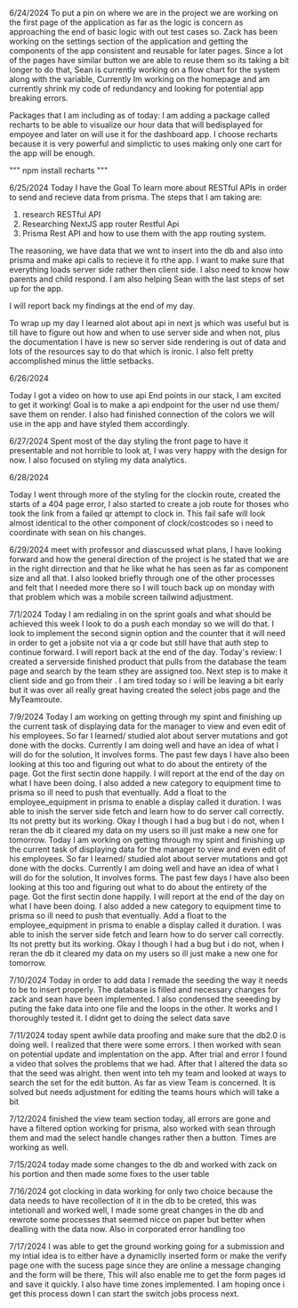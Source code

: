 6/24/2024
To put a pin on where we are in the project we are working on the first page of the application as far as the logic is concern as approaching the end of basic logic with out test cases so. Zack has been working on the settings section of the application and getting the components of the app consistent and reusable for later pages. Since a lot of the pages have similar button we are able to reuse them so its taking a bit longer to do that, Sean is currently working on a flow chart for the system along with the variable, Currently Im working on the homepage and am currently shrink my code of redundancy and looking for potential app breaking errors. 

Packages that I am including as of today:
I am adding a package called recharts to be able to visualize our hour data that will bedisplayed for empoyee and later on will use it for the dashboard app. I choose recharts because it is very powerful and simplictic to uses making only one cart for the app will be enough.

"""
npm install recharts
"""

6/25/2024
Today I have the Goal To learn more about RESTful APIs in order to send and recieve data from prisma. The steps that I am taking are:
1. research RESTful API
2. Researching NextJS app router Restful Api
3. Prisma Rest API and how to use them with the app routing system.

The reasoning, we have data that we wnt to insert into the db and also into prisma and make api calls to recieve it fo rthe app. I want to make sure that everything loads server side rather then client side. I also need to know how parents and child respond. 
I am also helping Sean with the last steps of set up for the app. 

I will report back my findings at the end of my day.

To wrap up my day I learned alot about api in next js which was useful but is till have to figure out how and when to use server side and when not, plus the documentation I have is new so server side rendering is out of data and lots of the resources say to do that which is ironic. I also felt pretty accomplished minus the little setbacks. 

6/26/2024

Today I got a video on how to use api End points in our stack, I am excited to get it working! Goal is to make a api endpoint for the user nd use them/ save them on render. I also had finished connection of the colors we will use in the app and have styled them accordingly. 

6/27/2024
Spent most of the day styling the front page to have it presentable and not horrible to look at, I was very happy with the design for now. I also focused on styling my data analytics.

6/28/2024

Today I went through more of the styling for the clockin route, created the starts of a 404 page error, I also started to create a job route for thoses who took the link from a failed qr attempt to clock in. This fail safe will look almost identical to the other component of clock/costcodes so i need to coordinate with sean on his changes. 

6/29/2024
meet with professor and diascussed what plans, I have looking forward and how the general direction of the project is he stated that we are in the right dirrection and that he like what he has seen as far as component size and all that. I also looked briefly through one of the other processes and felt that I needed more there so I will touch back up on monday with that problem which was a mobile screen tailwind adjustment.

7/1/2024
Today I am redialing in on the sprint goals and what should be achieved this week I look to do a push each monday so we will do that. I look to implement the second signin option and the counter that it will need in order to get a jobsite not via a qr code but still have that auth step to continue forward. I will report back at the end of the day. Today's review: I created a serverside finished product that pulls from the database the team page and search by the team sthey are assigned too. Next step is to make it client side and go from their . I am tired today so i will be leaving a bit early but it was over all really great having created the select jobs page and the MyTeamroute. 

7/9/2024
Today I am working on getting through my spint and finishing up the current task of displaying data for the manager to view and even edit of his employees. So far I learned/ studied alot about server mutations and got done with the docks. Currently I am doing well and have an idea of what I will do for the solution, It involves forms. The past few days I have also been looking at this too and figuring out what to do about the entirety of the page. Got the first sectin done happily.  I will report at the end of the day on what I have been doing. I also added a new category to equipment time to prisma so ill need to push that eventually. Add a float to the employee_equipment in prisma to enable a display called it duration. I was able to inish the server side fetch and learn how to do server call correctly. Its not pretty but its working. Okay I though I had a bug but i do not, when I reran the db it cleared my data on my users so ill just make a new one for tomorrow. 
Today I am working on getting through my spint and finishing up the current task of displaying data for the manager to view and even edit of his employees. So far I learned/ studied alot about server mutations and got done with the docks. Currently I am doing well and have an idea of what I will do for the solution, It involves forms. The past few days I have also been looking at this too and figuring out what to do about the entirety of the page. Got the first sectin done happily.  I will report at the end of the day on what I have been doing. I also added a new category to equipment time to prisma so ill need to push that eventually. Add a float to the employee_equipment in prisma to enable a display called it duration. I was able to inish the server side fetch and learn how to do server call correctly. Its not pretty but its working. Okay I though I had a bug but i do not, when I reran the db it cleared my data on my users so ill just make a new one for tomorrow. 

7/10/2024
Today in order to add data I remade the seeding the way it needs to be to insert properly. The database is filled and necessary changes for zack and sean have been implemented. I also condensed the seeeding by puting the fake data into one file and the loops in the other. It works and I thoroughly tested it. I didnt get to doing the select data save 

7/11/2024
today spent awhile data proofing and make sure that the db2.0 is doing well. I realized that there were some errors. I then worked with sean on potential update and implentation on the app. After trial and error I found a video that solves the problems that we had. After that I altered the data so that the seed was alright. then went into teh my team and looked at ways to search the set for the edit button. As far as view Team is concerned. It is solved but needs adjustment for editing the teams hours which will take a bit

7/12/2024
finished the view team section today, all errors are gone and have a filtered option working for prisma, also worked with sean through them and mad the select handle changes rather then a button. Times are working as well. 

7/15/2024 
today made some changes to the db and worked with zack on his portion and then made some fixes to the user table

7/16/2024
got clocking in data working for only two choice because the data needs to have recollection of it in the db to be creted, this was intetionall and worked well, I made some great changes in the db and rewrote some processes that seemed nicce on paper but better when dealling with the data now. Also in corporated error handling too

7/17/2024
I was able to get the ground working going for a submission and my intial idea is to either have a dynamiclly inserted form or make the verify page one with the sucess page since they are online a message changing and the form will be there, This will also enable me to get the form pages id and save it quickly. I also have time zones implemented. I am hoping once i get this process down I can start the switch jobs process next. 